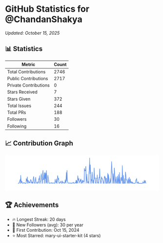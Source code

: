 # GitHub Statistics for @ChandanShakya
*Updated: October 15, 2025*

## 📊 Statistics
| Metric | Count |
|--------|--------|
| Total Contributions | 2746 |
| Public Contributions | 2717 |
| Private Contributions | 0 |
| Stars Received | 7 |
| Stars Given | 372 |
| Total Issues | 244 |
| Total PRs | 188 |
| Followers | 30 |
| Following | 16 |

## 📈 Contribution Graph

![Contribution Graph](./contribution_graph.png)

## 🏆 Achievements

- 🔥 Longest Streak: 20 days
- 👥 New Followers (avg): 30 per year
- 📅 First Contribution: Oct 15, 2024
- ⭐ Most Starred: mary-ui-starter-kit (4 stars)
